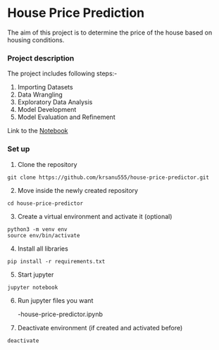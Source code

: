 # House Price Prediction
The aim of this project is to determine the price of the house based on housing conditions.

### Project description
The project includes following steps:-
 1. Importing Datasets
 2. Data Wrangling
 3. Exploratory Data Analysis
 4. Model Development
 5. Model Evaluation and Refinement
 
 Link to the [Notebook](https://github.com/krsanu555/house-price-predictor/blob/master/house-price-predictor.ipynb)
 
### Set up
1. Clone the repository
```
git clone https://github.com/krsanu555/house-price-predictor.git
```
2. Move inside the newly created repository
```
cd house-price-predictor
```
3. Create a virtual environment and activate it (optional)
```
python3 -m venv env
source env/bin/activate
```
4. Install all libraries
```
pip install -r requirements.txt
```
5. Start jupyter
```
jupyter notebook
```
6. Run jupyter files you want

   -house-price-predictor.ipynb
  
7. Deactivate environment (if created and activated before)
```
deactivate
```
